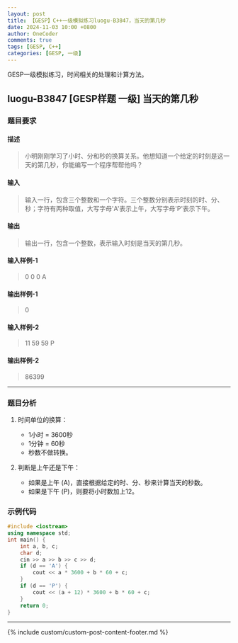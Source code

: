 ```yaml
---
layout: post
title: 【GESP】C++一级模拟练习luogu-B3847，当天的第几秒
date: 2024-11-03 10:00 +0800
author: OneCoder
comments: true
tags: [GESP, C++]
categories: [GESP, 一级]
---
```

GESP一级模拟练习，时间相关的处理和计算方法。

<!--more-->

## luogu-B3847 [GESP样题 一级] 当天的第几秒

### 题目要求

#### 描述

>小明刚刚学习了小时、分和秒的换算关系。他想知道一个给定的时刻是这一天的第几秒，你能编写一个程序帮帮他吗？

#### 输入

>输入一行，包含三个整数和一个字符。三个整数分别表示时刻的时、分、秒；字符有两种取值，大写字母'A'表示上午，大写字母'P'表示下午。

#### 输出

>输出一行，包含一个整数，表示输入时刻是当天的第几秒。

#### 输入样例-1

>0 0 0 A

#### 输出样例-1

>0

#### 输入样例-2

>11 59 59 P

#### 输出样例-2

>86399  

---

### 题目分析

1. 时间单位的换算：

   - 1小时 = 3600秒
   - 1分钟 = 60秒
   - 秒数不做转换。

2. 判断是上午还是下午：

   - 如果是上午 (A)，直接根据给定的时、分、秒来计算当天的秒数。
   - 如果是下午 (P)，则要将小时数加上12。

### 示例代码

```cpp
#include <iostream>
using namespace std;
int main() {
    int a, b, c;
    char d;
    cin >> a >> b >> c >> d;
    if (d == 'A') {
        cout << a * 3600 + b * 60 + c;
    }
    if (d == 'P') {
        cout << (a + 12) * 3600 + b * 60 + c;
    }
    return 0;
}
```

---

{% include custom/custom-post-content-footer.md %}
